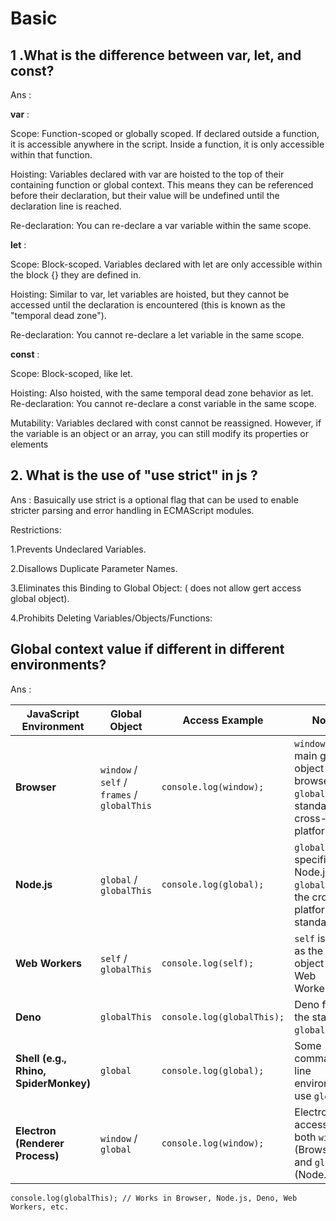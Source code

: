 
# Basic

## 1 .What is the difference between var, let, and const?

Ans : 

**var** : 

Scope: Function-scoped or globally scoped. If declared outside a function, it is accessible anywhere in the script. Inside a function, it is only accessible within that function.

Hoisting: Variables declared with var are hoisted to the top of their containing function or global context. This means they can be referenced before their declaration, but their value will be undefined until the declaration line is reached.

Re-declaration: You can re-declare a var variable within the same scope.

**let** :

Scope: Block-scoped. Variables declared with let are only accessible within the block {} they are defined in.

Hoisting: Similar to var, let variables are hoisted, but they cannot be accessed until the declaration is encountered (this is known as the "temporal dead zone").

Re-declaration: You cannot re-declare a let variable in the same scope.

**const** :

Scope: Block-scoped, like let.

Hoisting: Also hoisted, with the same temporal dead zone behavior as let.
Re-declaration: You cannot re-declare a const variable in the same scope.

Mutability: Variables declared with const cannot be reassigned. However, if the variable is an object or an array, you can still modify its properties or elements


## 2. What is the use of "use strict" in js ?

Ans : Basuically use strict is a optional flag that can be used to enable stricter parsing and error handling in ECMAScript modules.

Restrictions:

1.Prevents Undeclared Variables.

2.Disallows Duplicate Parameter Names.

3.Eliminates this Binding to Global Object: ( does not allow gert access global object).

4.Prohibits Deleting Variables/Objects/Functions:

## Global context value if different in different environments?

Ans :

| **JavaScript Environment**       | **Global Object**                       | **Access Example**                               | **Notes**                                                                                     |
|----------------------------------|-----------------------------------------|------------------------------------------------|---------------------------------------------------------------------------------------------|
| **Browser**                      | `window` / `self` / `frames` / `globalThis` | ```console.log(window);```                       | `window` is the main global object in browsers. `globalThis` is standard and cross-platform. |
| **Node.js**                      | `global` / `globalThis`                 | ```console.log(global);```                       | `global` is specific to Node.js. `globalThis` is the cross-platform standard.               |
| **Web Workers**                  | `self` / `globalThis`                   | ```console.log(self);```                         | `self` is used as the global object in Web Workers.                                         |
| **Deno**                         | `globalThis`                            | ```console.log(globalThis);```                   | Deno follows the standard `globalThis`.                                                     |
| **Shell (e.g., Rhino, SpiderMonkey)** | `global`                              | ```console.log(global);```                       | Some command-line environments use `global`.                                                |
| **Electron (Renderer Process)**  | `window` / `global`                     | ```console.log(window);```                       | Electron has access to both `window` (Browser) and `global` (Node.js).                      |

```
console.log(globalThis); // Works in Browser, Node.js, Deno, Web Workers, etc.
```

##